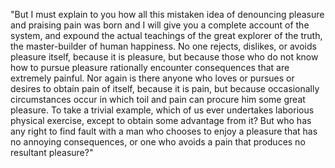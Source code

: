 "But I must explain to you how all this mistaken idea of denouncing pleasure and praising pain was born and I 
will give you a complete account of the system, and expound the actual teachings of the great explorer of the 
truth, the master-builder of human happiness. No one rejects, dislikes, or avoids pleasure itself, because it 
is pleasure, but because those who do not know how to pursue pleasure rationally encounter consequences that 
are extremely painful. Nor again is there anyone who loves or pursues or desires to obtain pain of itself, 
because it is pain, but because occasionally circumstances occur in which toil and pain can procure him some 
great pleasure. To take a trivial example, which of us ever undertakes laborious physical exercise, except to 
obtain some advantage from it? But who has any right to find fault with a man who chooses to enjoy a pleasure 
that has no annoying consequences, or one who avoids a pain that produces no resultant pleasure?"